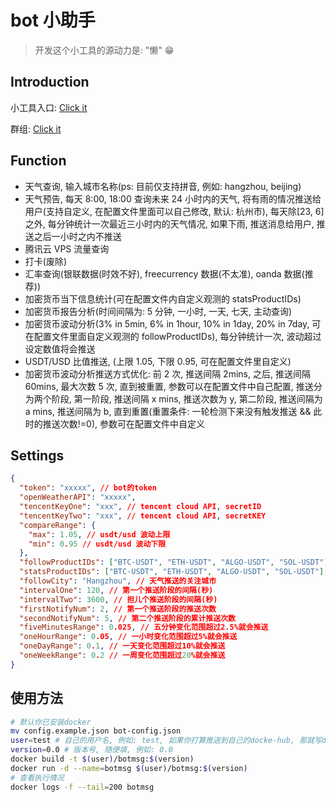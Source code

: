# bot 小助手

> 开发这个小工具的源动力是: "懒" 😁

## Introduction

小工具入口: [Click it](https://t.me/mh5l7760_msg_bot)

群组: [Click it](https://t.me/joinchat/WPfiERfoj6wzMGY5)

## Function

- 天气查询, 输入城市名称(ps: 目前仅支持拼音, 例如: hangzhou, beijing)
- 天气预告, 每天 8:00, 18:00 查询未来 24 小时内的天气, 将有雨的情况推送给用户(支持自定义, 在配置文件里面可以自己修改, 默认: 杭州市), 每天除[23, 6]之外, 每分钟统计一次最近三小时内的天气情况, 如果下雨, 推送消息给用户, 推送之后一小时之内不推送
- 腾讯云 VPS 流量查询
- 打卡(废除)
- 汇率查询(银联数据(时效不好), freecurrency 数据(不太准), oanda 数据(推荐))
- 加密货币当下信息统计(可在配置文件内自定义观测的 statsProductIDs)
- 加密货币报告分析(时间间隔为: 5 分钟, 一小时, 一天, 七天, 主动查询)
- 加密货币波动分析(3% in 5min, 6% in 1hour, 10% in 1day, 20% in 7day, 可在配置文件里面自定义观测的 followProductIDs), 每分钟统计一次, 波动超过设定数值将会推送
- USDT/USD 比值推送, (上限 1.05, 下限 0.95, 可在配置文件里自定义)
- 加密货币波动分析推送方式优化: 前 2 次, 推送间隔 2mins, 之后, 推送间隔 60mins, 最大次数 5 次, 直到被重置, 参数可以在配置文件中自己配置, 推送分为两个阶段, 第一阶段, 推送间隔 x mins, 推送次数为 y, 第二阶段, 推送间隔为 a mins, 推送间隔为 b, 直到重置(重置条件: 一轮检测下来没有触发推送 && 此时的推送次数!=0), 参数可在配置文件中自定义

## Settings

```json
{
  "token": "xxxxx", // bot的token
  "openWeatherAPI": "xxxxx",
  "tencentKeyOne": "xxx", // tencent cloud API, secretID
  "tencentKeyTwo": "xxx", // tencent cloud API, secretKEY
  "compareRange": {
    "max": 1.05, // usdt/usd 波动上限
    "min": 0.95 // usdt/usd 波动下限
  },
  "followProductIDs": ["BTC-USDT", "ETH-USDT", "ALGO-USDT", "SOL-USDT"], // 关注的加密货币交易对
  "statsProductIDs": ["BTC-USDT", "ETH-USDT", "ALGO-USDT", "SOL-USDT"], // 查询的加密货币交易对
  "followCity": "Hangzhou", // 天气推送的关注城市
  "intervalOne": 120, // 第一个推送阶段的间隔(秒)
  "intervalTwo": 3600, // 担儿个推送阶段的间隔(秒)
  "firstNotifyNum": 2, // 第一个推送阶段的推送次数
  "secondNotifyNum": 5, // 第二个推送阶段的累计推送次数
  "fiveMinutesRange": 0.025, // 五分钟变化范围超过2.5%就会推送
  "oneHourRange": 0.05, // 一小时变化范围超过5%就会推送
  "oneDayRange": 0.1, // 一天变化范围超过10%就会推送
  "oneWeekRange": 0.2 // 一周变化范围超过20%就会推送
}
```

## 使用方法

```bash
# 默认你已安装docker
mv config.example.json bot-config.json
user=test # 自己的用户名, 例如: test, 如果你打算推送到自己的docke-hub, 那就写docker-hub的名字, 否则随便填
version=0.0 # 版本号, 随便填, 例如: 0.0
docker build -t $(user)/botmsg:$(version)
docker run -d --name=botmsg $(user)/botmsg:$(version)
# 查看执行情况
docker logs -f --tail=200 botmsg
```
